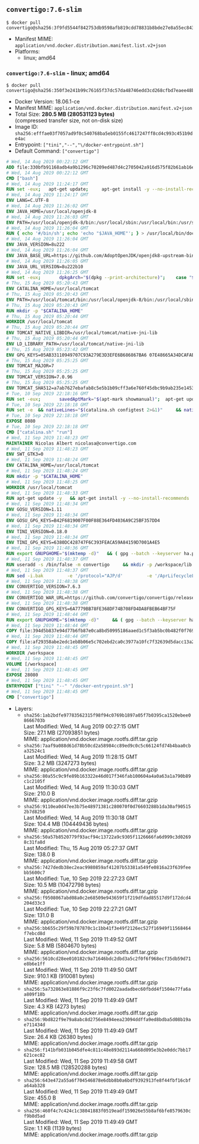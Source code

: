 ## `convertigo:7.6-slim`

```console
$ docker pull convertigo@sha256:3f9fd5544f842753db9598afb819cdd78831b8bde27e8a55ec8432984836760f
```

-	Manifest MIME: `application/vnd.docker.distribution.manifest.list.v2+json`
-	Platforms:
	-	linux; amd64

### `convertigo:7.6-slim` - linux; amd64

```console
$ docker pull convertigo@sha256:350f3e241b99c76165f37dc57da48746edd3cd268cfbd7eaee48bd4e7552a4ad
```

-	Docker Version: 18.06.1-ce
-	Manifest MIME: `application/vnd.docker.distribution.manifest.v2+json`
-	Total Size: **280.5 MB (280531123 bytes)**  
	(compressed transfer size, not on-disk size)
-	Image ID: `sha256:efffae03f7057ad9f0c540768ba5eb0155fc4617247ff8cd4c993c451b9de4ac`
-	Entrypoint: `["tini","--","\/docker-entrypoint.sh"]`
-	Default Command: `["convertigo"]`

```dockerfile
# Wed, 14 Aug 2019 00:22:12 GMT
ADD file:330bfb91168adb4a9b1296c70209ed487d4c2705042a916d575f82b61ab16e61 in / 
# Wed, 14 Aug 2019 00:22:12 GMT
CMD ["bash"]
# Wed, 14 Aug 2019 11:24:17 GMT
RUN set -eux; 	apt-get update; 	apt-get install -y --no-install-recommends 		ca-certificates p11-kit 	; 	rm -rf /var/lib/apt/lists/*
# Wed, 14 Aug 2019 11:24:17 GMT
ENV LANG=C.UTF-8
# Wed, 14 Aug 2019 11:26:02 GMT
ENV JAVA_HOME=/usr/local/openjdk-8
# Wed, 14 Aug 2019 11:26:03 GMT
ENV PATH=/usr/local/openjdk-8/bin:/usr/local/sbin:/usr/local/bin:/usr/sbin:/usr/bin:/sbin:/bin
# Wed, 14 Aug 2019 11:26:04 GMT
RUN { echo '#/bin/sh'; echo 'echo "$JAVA_HOME"'; } > /usr/local/bin/docker-java-home && chmod +x /usr/local/bin/docker-java-home && [ "$JAVA_HOME" = "$(docker-java-home)" ]
# Wed, 14 Aug 2019 11:26:04 GMT
ENV JAVA_VERSION=8u222
# Wed, 14 Aug 2019 11:26:04 GMT
ENV JAVA_BASE_URL=https://github.com/AdoptOpenJDK/openjdk8-upstream-binaries/releases/download/jdk8u222-b10/OpenJDK8U-jdk_
# Wed, 14 Aug 2019 11:26:05 GMT
ENV JAVA_URL_VERSION=8u222b10
# Wed, 14 Aug 2019 11:26:25 GMT
RUN set -eux; 		dpkgArch="$(dpkg --print-architecture)"; 	case "$dpkgArch" in 		amd64) upstreamArch='x64' ;; 		arm64) upstreamArch='aarch64' ;; 		*) echo >&2 "error: unsupported architecture: $dpkgArch" ;; 	esac; 		savedAptMark="$(apt-mark showmanual)"; 	apt-get update; 	apt-get install -y --no-install-recommends 		dirmngr 		gnupg 		wget 	; 	rm -rf /var/lib/apt/lists/*; 		wget -O openjdk.tgz.asc "${JAVA_BASE_URL}${upstreamArch}_linux_${JAVA_URL_VERSION}.tar.gz.sign"; 	wget -O openjdk.tgz "${JAVA_BASE_URL}${upstreamArch}_linux_${JAVA_URL_VERSION}.tar.gz" --progress=dot:giga; 		export GNUPGHOME="$(mktemp -d)"; 	gpg --batch --keyserver ha.pool.sks-keyservers.net --recv-keys CA5F11C6CE22644D42C6AC4492EF8D39DC13168F; 	gpg --batch --keyserver ha.pool.sks-keyservers.net --recv-keys EAC843EBD3EFDB98CC772FADA5CD6035332FA671; 	gpg --batch --list-sigs --keyid-format 0xLONG CA5F11C6CE22644D42C6AC4492EF8D39DC13168F | grep '0xA5CD6035332FA671' | grep 'Andrew Haley'; 	gpg --batch --verify openjdk.tgz.asc openjdk.tgz; 	gpgconf --kill all; 	rm -rf "$GNUPGHOME"; 		mkdir -p "$JAVA_HOME"; 	tar --extract 		--file openjdk.tgz 		--directory "$JAVA_HOME" 		--strip-components 1 		--no-same-owner 	; 	rm openjdk.tgz*; 			apt-mark auto '.*' > /dev/null; 	[ -z "$savedAptMark" ] || apt-mark manual $savedAptMark > /dev/null; 	apt-get purge -y --auto-remove -o APT::AutoRemove::RecommendsImportant=false; 		{ 		echo '#!/usr/bin/env bash'; 		echo 'set -Eeuo pipefail'; 		echo 'if ! [ -d "$JAVA_HOME" ]; then echo >&2 "error: missing JAVA_HOME environment variable"; exit 1; fi'; 		echo 'cacertsFile=; for f in "$JAVA_HOME/lib/security/cacerts" "$JAVA_HOME/jre/lib/security/cacerts"; do if [ -e "$f" ]; then cacertsFile="$f"; break; fi; done'; 		echo 'if [ -z "$cacertsFile" ] || ! [ -f "$cacertsFile" ]; then echo >&2 "error: failed to find cacerts file in $JAVA_HOME"; exit 1; fi'; 		echo 'trust extract --overwrite --format=java-cacerts --filter=ca-anchors --purpose=server-auth "$cacertsFile"'; 	} > /etc/ca-certificates/update.d/docker-openjdk; 	chmod +x /etc/ca-certificates/update.d/docker-openjdk; 	/etc/ca-certificates/update.d/docker-openjdk; 		find "$JAVA_HOME/lib" -name '*.so' -exec dirname '{}' ';' | sort -u > /etc/ld.so.conf.d/docker-openjdk.conf; 	ldconfig; 		javac -version; 	java -version
# Thu, 15 Aug 2019 05:20:43 GMT
ENV CATALINA_HOME=/usr/local/tomcat
# Thu, 15 Aug 2019 05:20:43 GMT
ENV PATH=/usr/local/tomcat/bin:/usr/local/openjdk-8/bin:/usr/local/sbin:/usr/local/bin:/usr/sbin:/usr/bin:/sbin:/bin
# Thu, 15 Aug 2019 05:20:43 GMT
RUN mkdir -p "$CATALINA_HOME"
# Thu, 15 Aug 2019 05:20:44 GMT
WORKDIR /usr/local/tomcat
# Thu, 15 Aug 2019 05:20:44 GMT
ENV TOMCAT_NATIVE_LIBDIR=/usr/local/tomcat/native-jni-lib
# Thu, 15 Aug 2019 05:20:44 GMT
ENV LD_LIBRARY_PATH=/usr/local/tomcat/native-jni-lib
# Thu, 15 Aug 2019 05:23:42 GMT
ENV GPG_KEYS=05AB33110949707C93A279E3D3EFE6B686867BA6 07E48665A34DCAFAE522E5E6266191C37C037D42 47309207D818FFD8DCD3F83F1931D684307A10A5 541FBE7D8F78B25E055DDEE13C370389288584E7 61B832AC2F1C5A90F0F9B00A1C506407564C17A3 713DA88BE50911535FE716F5208B0AB1D63011C7 79F7026C690BAA50B92CD8B66A3AD3F4F22C4FED 9BA44C2621385CB966EBA586F72C284D731FABEE A27677289986DB50844682F8ACB77FC2E86E29AC A9C5DF4D22E99998D9875A5110C01C5A2F6059E7 DCFD35E0BF8CA7344752DE8B6FB21E8933C60243 F3A04C595DB5B6A5F1ECA43E3B7BBB100D811BBE F7DA48BB64BCB84ECBA7EE6935CD23C10D498E23
# Thu, 15 Aug 2019 05:25:25 GMT
ENV TOMCAT_MAJOR=7
# Thu, 15 Aug 2019 05:25:25 GMT
ENV TOMCAT_VERSION=7.0.96
# Thu, 15 Aug 2019 05:25:25 GMT
ENV TOMCAT_SHA512=a7ab7627ebafab8c5e5b1b09cff3a6e760f45dbc9b9ab235e14532357e47cf3bb6bbcfbdd92cd94561fe471296fd734d221ba8d59e1216a8369d2c39b1a80c98
# Tue, 10 Sep 2019 22:18:16 GMT
RUN set -eux; 		savedAptMark="$(apt-mark showmanual)"; 	apt-get update; 	apt-get install -y --no-install-recommends 		gnupg dirmngr 		wget ca-certificates 	; 		ddist() { 		local f="$1"; shift; 		local distFile="$1"; shift; 		local success=; 		local distUrl=; 		for distUrl in 			'https://www.apache.org/dyn/closer.cgi?action=download&filename=' 			https://www-us.apache.org/dist/ 			https://www.apache.org/dist/ 			https://archive.apache.org/dist/ 		; do 			if wget -O "$f" "$distUrl$distFile" && [ -s "$f" ]; then 				success=1; 				break; 			fi; 		done; 		[ -n "$success" ]; 	}; 		ddist 'tomcat.tar.gz' "tomcat/tomcat-$TOMCAT_MAJOR/v$TOMCAT_VERSION/bin/apache-tomcat-$TOMCAT_VERSION.tar.gz"; 	echo "$TOMCAT_SHA512 *tomcat.tar.gz" | sha512sum --strict --check -; 	ddist 'tomcat.tar.gz.asc' "tomcat/tomcat-$TOMCAT_MAJOR/v$TOMCAT_VERSION/bin/apache-tomcat-$TOMCAT_VERSION.tar.gz.asc"; 	export GNUPGHOME="$(mktemp -d)"; 	for key in $GPG_KEYS; do 		gpg --batch --keyserver ha.pool.sks-keyservers.net --recv-keys "$key"; 	done; 	gpg --batch --verify tomcat.tar.gz.asc tomcat.tar.gz; 	tar -xf tomcat.tar.gz --strip-components=1; 	rm bin/*.bat; 	rm tomcat.tar.gz*; 	command -v gpgconf && gpgconf --kill all || :; 	rm -rf "$GNUPGHOME"; 		nativeBuildDir="$(mktemp -d)"; 	tar -xf bin/tomcat-native.tar.gz -C "$nativeBuildDir" --strip-components=1; 	apt-get install -y --no-install-recommends 		dpkg-dev 		gcc 		libapr1-dev 		libssl-dev 		make 	; 	( 		export CATALINA_HOME="$PWD"; 		cd "$nativeBuildDir/native"; 		gnuArch="$(dpkg-architecture --query DEB_BUILD_GNU_TYPE)"; 		aprConfig="$(command -v apr-1-config)"; 		./configure 			--build="$gnuArch" 			--libdir="$TOMCAT_NATIVE_LIBDIR" 			--prefix="$CATALINA_HOME" 			--with-apr="$aprConfig" 			--with-java-home="$JAVA_HOME" 			--with-ssl=yes; 		make -j "$(nproc)"; 		make install; 	); 	rm -rf "$nativeBuildDir"; 	rm bin/tomcat-native.tar.gz; 		apt-mark auto '.*' > /dev/null; 	[ -z "$savedAptMark" ] || apt-mark manual $savedAptMark > /dev/null; 	find "$TOMCAT_NATIVE_LIBDIR" -type f -executable -exec ldd '{}' ';' 		| awk '/=>/ { print $(NF-1) }' 		| sort -u 		| xargs -r dpkg-query --search 		| cut -d: -f1 		| sort -u 		| xargs -r apt-mark manual 	; 	apt-get purge -y --auto-remove -o APT::AutoRemove::RecommendsImportant=false; 	rm -rf /var/lib/apt/lists/*; 		find ./bin/ -name '*.sh' -exec sed -ri 's|^#!/bin/sh$|#!/usr/bin/env bash|' '{}' +; 		chmod -R +rX .; 	chmod 777 logs temp work
# Tue, 10 Sep 2019 22:18:18 GMT
RUN set -e 	&& nativeLines="$(catalina.sh configtest 2>&1)" 	&& nativeLines="$(echo "$nativeLines" | grep 'Apache Tomcat Native')" 	&& nativeLines="$(echo "$nativeLines" | sort -u)" 	&& if ! echo "$nativeLines" | grep 'INFO: Loaded APR based Apache Tomcat Native library' >&2; then 		echo >&2 "$nativeLines"; 		exit 1; 	fi
# Tue, 10 Sep 2019 22:18:18 GMT
EXPOSE 8080
# Tue, 10 Sep 2019 22:18:18 GMT
CMD ["catalina.sh" "run"]
# Wed, 11 Sep 2019 11:48:23 GMT
MAINTAINER Nicolas Albert nicolasa@convertigo.com
# Wed, 11 Sep 2019 11:48:23 GMT
ENV SWT_GTK3=0
# Wed, 11 Sep 2019 11:48:24 GMT
ENV CATALINA_HOME=/usr/local/tomcat
# Wed, 11 Sep 2019 11:48:24 GMT
RUN mkdir -p "$CATALINA_HOME"
# Wed, 11 Sep 2019 11:48:25 GMT
WORKDIR /usr/local/tomcat
# Wed, 11 Sep 2019 11:48:33 GMT
RUN apt-get update -y   && apt-get install -y --no-install-recommends     ca-certificates     curl     dirmngr     gnupg     unzip   && rm -rf /var/lib/apt/lists/*
# Wed, 11 Sep 2019 11:48:34 GMT
ENV GOSU_VERSION=1.11
# Wed, 11 Sep 2019 11:48:34 GMT
ENV GOSU_GPG_KEYS=B42F6819007F00F88E364FD4036A9C25BF357DD4
# Wed, 11 Sep 2019 11:48:34 GMT
ENV TINI_VERSION=0.18.0
# Wed, 11 Sep 2019 11:48:34 GMT
ENV TINI_GPG_KEYS=6380DC428747F6C393FEACA59A84159D7001A4E5
# Wed, 11 Sep 2019 11:48:36 GMT
RUN export GNUPGHOME="$(mktemp -d)"   && ( gpg --batch --keyserver ha.pool.sks-keyservers.net --recv-keys "$GOSU_GPG_KEYS"   || gpg --batch --keyserver pgp.mit.edu --recv-keys "$GOSU_GPG_KEYS"   || gpg --batch --keyserver keyserver.ubuntu.com --recv-keys "$GOSU_GPG_KEYS"   || gpg --batch --keyserver keyserver.pgp.com --recv-keys "$GOSU_GPG_KEYS" )   && curl -o /usr/local/bin/gosu -fSL "https://github.com/tianon/gosu/releases/download/${GOSU_VERSION}/gosu-$(dpkg --print-architecture)"   && curl -o /usr/local/bin/gosu.asc -fSL "https://github.com/tianon/gosu/releases/download/${GOSU_VERSION}/gosu-$(dpkg --print-architecture).asc"   && gpg --batch --verify /usr/local/bin/gosu.asc /usr/local/bin/gosu   && rm /usr/local/bin/gosu.asc   && chmod +x /usr/local/bin/gosu   && ( gpg --batch --keyserver ha.pool.sks-keyservers.net --recv-keys "$TINI_GPG_KEYS"   || gpg --batch --keyserver pgp.mit.edu --recv-keys "$TINI_GPG_KEYS"   || gpg --batch --keyserver keyserver.ubuntu.com --recv-keys "$TINI_GPG_KEYS"   || gpg --batch --keyserver keyserver.pgp.com --recv-keys "$TINI_GPG_KEYS" )   && curl -o /usr/local/bin/tini -fSL "https://github.com/krallin/tini/releases/download/v${TINI_VERSION}/tini-$(dpkg --print-architecture)"   && curl -o /usr/local/bin/tini.asc -fSL "https://github.com/krallin/tini/releases/download/v${TINI_VERSION}/tini-$(dpkg --print-architecture).asc"   && gpg --batch --verify /usr/local/bin/tini.asc /usr/local/bin/tini   && rm /usr/local/bin/tini.asc   && chmod +x /usr/local/bin/tini   && rm -rf /tmp/*
# Wed, 11 Sep 2019 11:48:37 GMT
RUN useradd -s /bin/false -m convertigo     && mkdir -p /workspace/lib /workspace/classes     && chown -R convertigo:convertigo /workspace
# Wed, 11 Sep 2019 11:48:37 GMT
RUN sed -i.bak         -e '/protocol="AJP/d'         -e '/AprLifecycleListener/d'         -e '/JasperListener/d'         -e 's/port="8080"/port="28080" maxThreads="64000" relaxedQueryChars="{}[]|"/'         conf/server.xml     && sed -i.bak         -e 's,<Context>,<Context sessionCookiePath="/">,'         conf/context.xml     && rm -rf webapps/* bin/*.bat conf/server.xml.bak /tmp/*     && mkdir webapps/ROOT     && chown -R convertigo:convertigo conf temp work logs     && chmod -w conf/*
# Wed, 11 Sep 2019 11:48:38 GMT
ENV CONVERTIGO_VERSION=7.6.3
# Wed, 11 Sep 2019 11:48:38 GMT
ENV CONVERTIGO_WAR_URL=https://github.com/convertigo/convertigo/releases/download/7.6.3/convertigo-7.6.3.war
# Wed, 11 Sep 2019 11:48:38 GMT
ENV CONVERTIGO_GPG_KEYS=6A7779BB78FE368DF74B708FD4DA8FBEB64BF75F
# Wed, 11 Sep 2019 11:48:44 GMT
RUN export GNUPGHOME="$(mktemp -d)"     && ( gpg --batch --keyserver ha.pool.sks-keyservers.net --recv-keys "$CONVERTIGO_GPG_KEYS"     || gpg --batch --keyserver pgp.mit.edu --recv-keys "$CONVERTIGO_GPG_KEYS"     || gpg --batch --keyserver keyserver.ubuntu.com --recv-keys "$CONVERTIGO_GPG_KEYS"     || gpg --batch --keyserver keyserver.pgp.com --recv-keys "$CONVERTIGO_GPG_KEYS" )     && curl -fSL -o /tmp/convertigo.war $CONVERTIGO_WAR_URL     && curl -fSL -o /tmp/convertigo.war.asc $CONVERTIGO_WAR_URL.asc     && gpg --batch --verify /tmp/convertigo.war.asc /tmp/convertigo.war     && mkdir -p webapps/ROOT webapps/convertigo     && (cd webapps/convertigo         && unzip -q /tmp/convertigo.war         && (chmod -f a+x WEB-INF/xvnc/* || true)         && (test "$(dpkg --print-architecture)" != "i386" && rm -rf WEB-INF/xulrunner WEB-INF/xvnc WEB-INF/lib/swt_* || true)         && rm -rf /tmp/*)
# Wed, 11 Sep 2019 11:48:44 GMT
COPY file:394d5b837e94d77b6fb87e0ca8bd50995186aaed1c5f3ab5bc0b482f0f769cc3 in webapps/ROOT/index.html 
# Wed, 11 Sep 2019 11:48:44 GMT
COPY file:af29358abe2edc1eb8b06e5c702ebd2ca0c3977a10fc7f32639d5dacc13a2658 in / 
# Wed, 11 Sep 2019 11:48:45 GMT
WORKDIR /workspace
# Wed, 11 Sep 2019 11:48:45 GMT
VOLUME [/workspace]
# Wed, 11 Sep 2019 11:48:45 GMT
EXPOSE 28080
# Wed, 11 Sep 2019 11:48:45 GMT
ENTRYPOINT ["tini" "--" "/docker-entrypoint.sh"]
# Wed, 11 Sep 2019 11:48:45 GMT
CMD ["convertigo"]
```

-	Layers:
	-	`sha256:1ab2bdfe97783562315f98f94c0769b1897a05f7b0395ca1520ebee08666703b`  
		Last Modified: Wed, 14 Aug 2019 00:27:15 GMT  
		Size: 27.1 MB (27093851 bytes)  
		MIME: application/vnd.docker.image.rootfs.diff.tar.gzip
	-	`sha256:7aaf9a088d61d78b50cd2a58984cc89ed9c0c5c66124fd74b4baa0cba32524c1`  
		Last Modified: Wed, 14 Aug 2019 11:28:15 GMT  
		Size: 3.2 MB (3247273 bytes)  
		MIME: application/vnd.docker.image.rootfs.diff.tar.gzip
	-	`sha256:80a55c9c9fe89b163322e46d017f346fab100604a4a0a63a1a790b89c1c2105f`  
		Last Modified: Wed, 14 Aug 2019 11:30:03 GMT  
		Size: 210.0 B  
		MIME: application/vnd.docker.image.rootfs.diff.tar.gzip
	-	`sha256:9110ea0d47ee3b75e48971381c280070f0d76603288b1da30af905152b7d8250`  
		Last Modified: Wed, 14 Aug 2019 11:30:18 GMT  
		Size: 104.4 MB (104449436 bytes)  
		MIME: application/vnd.docker.image.rootfs.diff.tar.gzip
	-	`sha256:50a57b8520779f93acf94c13722a9c9305f1126666fa6d999c3d02698c31fa8d`  
		Last Modified: Thu, 15 Aug 2019 05:27:37 GMT  
		Size: 138.0 B  
		MIME: application/vnd.docker.image.rootfs.diff.tar.gzip
	-	`sha256:7427dedb38ec2eac9980859af41207b53381a549fe0816a23f639feebb5600c7`  
		Last Modified: Tue, 10 Sep 2019 22:27:23 GMT  
		Size: 10.5 MB (10472798 bytes)  
		MIME: application/vnd.docker.image.rootfs.diff.tar.gzip
	-	`sha256:f9508067abd08a0c2e68509e943659f1f219dfdad85517d9f172dcd4204d33c3`  
		Last Modified: Tue, 10 Sep 2019 22:27:21 GMT  
		Size: 131.0 B  
		MIME: application/vnd.docker.image.rootfs.diff.tar.gzip
	-	`sha256:bb655c29f59b787870c1c1bb41f3e49f2126ec527f16949f11568464f7ebcd8d`  
		Last Modified: Wed, 11 Sep 2019 11:49:52 GMT  
		Size: 5.8 MB (5804670 bytes)  
		MIME: application/vnd.docker.image.rootfs.diff.tar.gzip
	-	`sha256:5610cd28ee010182c9a71646bdc2dbd3a5c2f0f6f968ecf35db59d71e8b6e1ff`  
		Last Modified: Wed, 11 Sep 2019 11:49:50 GMT  
		Size: 910.1 KB (910081 bytes)  
		MIME: application/vnd.docker.image.rootfs.diff.tar.gzip
	-	`sha256:5a732863e81886f9c23f6c7fd0022aadadbec60fbdd4f1504e77fa6aa809f18b`  
		Last Modified: Wed, 11 Sep 2019 11:49:49 GMT  
		Size: 4.3 KB (4273 bytes)  
		MIME: application/vnd.docker.image.rootfs.diff.tar.gzip
	-	`sha256:9bd822f9e79a8abc8d2756e8494eea23094ddffa9ed8bdba5d08b19ae711434d`  
		Last Modified: Wed, 11 Sep 2019 11:49:49 GMT  
		Size: 26.4 KB (26380 bytes)  
		MIME: application/vnd.docker.image.rootfs.diff.tar.gzip
	-	`sha256:f141bfb031b045dfe4c811c48e893d2114a668d095e3b2e0ddc7bb17621cec82`  
		Last Modified: Wed, 11 Sep 2019 11:49:58 GMT  
		Size: 128.5 MB (128520288 bytes)  
		MIME: application/vnd.docker.image.rootfs.diff.tar.gzip
	-	`sha256:643e472a55a6f704546878e6dbb8b0a6bdf9392913fe8f44fbf16cbfa64ab328`  
		Last Modified: Wed, 11 Sep 2019 11:49:49 GMT  
		Size: 455.0 B  
		MIME: application/vnd.docker.image.rootfs.diff.tar.gzip
	-	`sha256:460f4c7c424c1c38041883f0519eadf159026e55b8af6bfe8579630cf9b8d5ad`  
		Last Modified: Wed, 11 Sep 2019 11:49:49 GMT  
		Size: 1.1 KB (1139 bytes)  
		MIME: application/vnd.docker.image.rootfs.diff.tar.gzip
